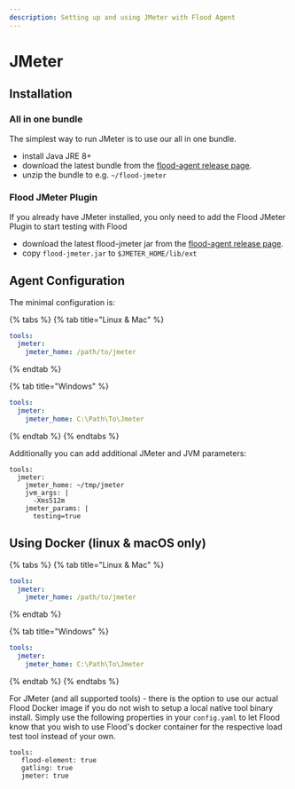 ```yaml
---
description: Setting up and using JMeter with Flood Agent
---
```


# JMeter

## Installation

### All in one bundle

The simplest way to run JMeter is to use our all in one bundle.

* install Java JRE 8+
* download the latest bundle from the [flood-agent release page](https://github.com/flood-io/flood-agent/releases/latest).
* unzip the bundle to e.g. `~/flood-jmeter`

### Flood JMeter Plugin

If you already have JMeter installed, you only need to add the Flood JMeter Plugin to start testing with Flood

* download the latest flood-jmeter jar from the [flood-agent release page](https://github.com/flood-io/flood-agent/releases/latest).
* copy `flood-jmeter.jar`  to `$JMETER_HOME/lib/ext`

## Agent Configuration

The minimal configuration is:

{% tabs %}
{% tab title="Linux & Mac" %}
```yaml
tools:
  jmeter:
    jmeter_home: /path/to/jmeter
```
{% endtab %}

{% tab title="Windows" %}
```yaml
tools:
  jmeter:
    jmeter_home: C:\Path\To\Jmeter
```
{% endtab %}
{% endtabs %}

Additionally you can add additional JMeter and JVM parameters:

```text
tools:
  jmeter:
    jmeter_home: ~/tmp/jmeter
    jvm_args: |
      -Xms512m
    jmeter_params: |
      testing=true

```

## Using Docker \(linux & macOS only\)

{% tabs %}
{% tab title="Linux & Mac" %}
```yaml
tools:
  jmeter:
    jmeter_home: /path/to/jmeter
```
{% endtab %}

{% tab title="Windows" %}
```yaml
tools:
  jmeter:
    jmeter_home: C:\Path\To\Jmeter
```
{% endtab %}
{% endtabs %}

For JMeter \(and all supported tools\) - there is the option to use our actual Flood Docker image if you do not wish to setup a local native tool binary install. Simply use the following properties in your `config.yaml` to let Flood know that you wish to use Flood's docker container for the respective load test tool instead of your own.

```text
tools: 
   flood-element: true 
   gatling: true 
   jmeter: true
```





